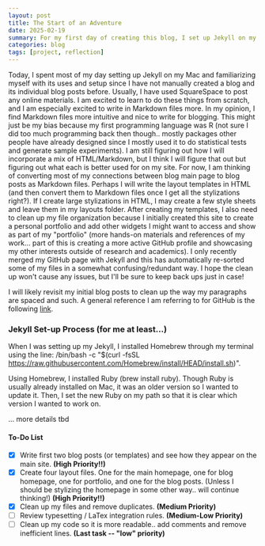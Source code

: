 ```yaml
---
layout: post
title: The Start of an Adventure
date: 2025-02-19
summary: For my first day of creating this blog, I set up Jekyll on my computer in order to create a list of recent posts. Then, I plan on writing Markdown and HTML files in order to stylize the individual blog posts and my blog page overall. In the process, I need to do file clean up between my existing repository and the new organization to work with Jekyll.
categories: blog
tags: [project, reflection]
---
```


Today, I spent most of my day setting up Jekyll on my Mac and familiarizing myself with its uses and setup since I have not manually created a blog and its individual blog posts before. Usually, I have used SquareSpace to post any online materials. I am excited to learn to do these things from scratch, and I am especially excited to write in Markdown files more. In my opinion, I find Markdown files more intuitive and nice to write for blogging. This might just be my bias because my first programming language was R (not sure I did too much programming back then though.. mostly packages other people have already designed since I mostly used it to do statistical tests and generate sample experiments). I am still figuring out how I will incorporate a mix of HTML/Markdown, but I think I will figure that out but figuring out what each is better used for on my site. For now, I am thinking of converting most of my connections between blog main page to blog posts as Markdown files. Perhaps I will write the layout templates in HTML (and then convert them to Markdown files once I get all the stylizations right?). If I create large stylizations in HTML, I may create a few style sheets and leave them in my layouts folder. After creating my templates, I also need to clean up my file organization because I initially created this site to create a personal portfolio and add other widgets I might want to access and show as part of my "portfolio" (more hands-on materials and references of my work... part of this is creating a more active GitHub profile and showcasing my other interests outside of research and academics). I only recently merged my GitHub page with Jekyll and this has automatically re-sorted some of my files in a somewhat confusing/redundant way. I hope the clean up won't cause any issues, but I'll be sure to keep back ups just in case! 


I will likely revisit my initial blog posts to clean up the way my paragraphs are spaced and such. A general reference I am referring to for GitHub is the following [link](https://docs.github.com/en/get-started/writing-on-github/getting-started-with-writing-and-formatting-on-github/basic-writing-and-formatting-syntax).


### Jekyll Set-up Process (for me at least...)

When I was setting up my Jekyll, I installed Homebrew through my terminal using the line: /bin/bash -c "$(curl -fsSL https://raw.githubusercontent.com/Homebrew/install/HEAD/install.sh)". 

Using Homebrew, I installed Ruby (brew install ruby). Though Ruby is usually already installed on Mac, it was an older version so I wanted to update it. Then, I set the new Ruby on my path so that it is clear which version I wanted to work on. 

... more details tbd

#### To-Do List 

- [x] Write first two blog posts (or templates) and see how they appear on the main site. **(High Priority!!)**
- [x] Create four layout files. One for the main homepage, one for blog homepage, one for portfolio, and one for the blog posts. (Unless I should be stylizing the homepage in some other way.. will continue thinking!) **(High Priority!!)**
- [x] Clean up my files and remove duplicates.  **(Medium Priority)**
- [ ] Review typesetting / LaTex integration rules. **(Medium-Low Priority)** 
- [ ] Clean up my code so it is more readable.. add comments and remove inefficient lines.  **(Last task -- "low" priority)**